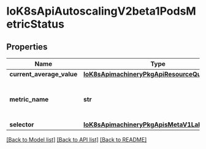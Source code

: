 # IoK8sApiAutoscalingV2beta1PodsMetricStatus

## Properties
Name | Type | Description | Notes
------------ | ------------- | ------------- | -------------
**current_average_value** | [**IoK8sApimachineryPkgApiResourceQuantity**](IoK8sApimachineryPkgApiResourceQuantity.md) |  | 
**metric_name** | **str** | metricName is the name of the metric in question | 
**selector** | [**IoK8sApimachineryPkgApisMetaV1LabelSelector**](IoK8sApimachineryPkgApisMetaV1LabelSelector.md) |  | [optional] 

[[Back to Model list]](../README.md#documentation-for-models) [[Back to API list]](../README.md#documentation-for-api-endpoints) [[Back to README]](../README.md)

